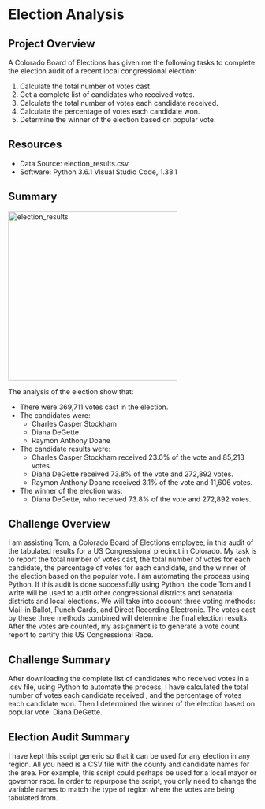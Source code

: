 # Election Analysis

## Project Overview
A Colorado Board of Elections has given me the following tasks to complete the election audit of a recent local congressional election:

1. Calculate the total number of votes cast.
2. Get a complete list of candidates who received votes.
3. Calculate the total number of votes each candidate received.
4. Calculate the percentage of votes each candidate won.
5. Determine the winner of the election based on popular vote.

## Resources
- Data Source: election_results.csv
- Software: Python 3.6.1 Visual Studio Code, 1.38.1

## Summary
<img width="343" alt="election_results" src="https://user-images.githubusercontent.com/85920136/148452931-6aee4372-8637-4f97-92d5-27ac0c86c3d8.png">


The analysis of the election show that:
- There were 369,711 votes cast in the election.
- The candidates were:
    - Charles Casper Stockham
    - Diana DeGette
    - Raymon Anthony Doane
- The candidate results were:
    - Charles Casper Stockham received 23.0% of the vote and 85,213 votes.
    - Diana DeGette received 73.8% of the vote and 272,892 votes.
    - Raymon Anthony Doane received 3.1% of the vote and 11,606 votes.
- The winner of the election was:
    - Diana DeGette, who received 73.8% of the vote and 272,892 votes.

## Challenge Overview
I am assisting Tom, a Colorado Board of Elections employee, in this audit of the tabulated results for a US Congressional precinct in Colorado. My task is to report the total number of votes cast, the total number of votes for each candidate, the percentage of votes for each candidate, and the winner of the election based on the popular vote. I am automating the process using Python. If this audit is done successfully using Python, the code Tom and I write will be used to audit other congressional districts and senatorial districts and local elections. We will take into account three voting methods: Mail-in Ballot, Punch Cards, and Direct Recording Electronic. The votes cast by these three methods combined will determine the final election results. After the votes are counted, my assignment is to generate a vote count report to certify this US Congressional Race. 
## Challenge Summary
After downloading the complete list of candidates who received votes in a .csv file, using Python to automate the process, I have calculated the total number of votes each candidate received , and the percentage of votes each candidate won. Then I determined the winner of the election based on popular vote: Diana DeGette. 

## Election Audit Summary
I have kept this script generic so that it can be used for any election in any region. All you need is a CSV file with the county and candidate names for the area. For example, this script could perhaps be used for a local mayor or governor race. In order to repurpose the script, you only need to change the variable names to match the type of region where the votes are being tabulated from. 
